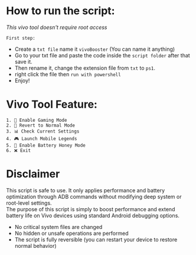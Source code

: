 # How to run the script:
*This vivo tool doesn't require root access*  

`First step:`   
- Create a `txt file` name it `vivoBooster` (You can name it anything)
- Go to your txt file and paste the code inside the `script folder` after that save it.  
- Then rename it, change the extension file from `txt` to `ps1`.
- right click the file then `run with powershell`
- Enjoy!

# Vivo Tool Feature:
```
1. 🚀 Enable Gaming Mode
2. 🧹 Revert to Normal Mode
3. 📊 Check Current Settings
4. 🎮 Launch Mobile Legends
5. 🐝 Enable Battery Honey Mode
6. ❌ Exit
```
# Disclaimer
This script is safe to use. It only applies performance and battery optimization through ADB commands without modifying deep system or root-level settings.    
The purpose of this script is simply to boost performance and extend battery life on Vivo devices using standard Android debugging options.  
- No critical system files are changed
- No hidden or unsafe operations are performed
- The script is fully reversible (you can restart your device to restore normal behavior)


